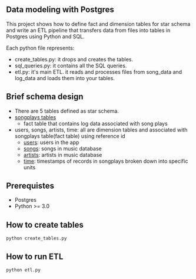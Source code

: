 ## Data modeling with Postgres
This project shows how to define fact and dimension tables for star schema and write an ETL pipeline that transfers data from files into tables in Postgres using Python and SQL.

Each python file represents:
- create_tables.py: it drops and creates the tables.
- sql_queries.py: it contains all the SQL queries.
- etl.py: it's main ETL. it reads and processes files from song_data and log_data and loads them into your tables.

## Brief schema design
- There are 5 tables defined as star schema.
- [songplays tables](sql_queries.py#L12-L18)
  - fact table that contains log data associated with song plays
- users, songs, artists, time: all are dimension tables and associated with songplays table(fact table) using reference id
  - [users](sql_queries.py#L22-L24): users in the app
  - [songs](sql_queries.py#L28-L30): songs in music database
  - [artists](sql_queries.py#L34-L36): artists in music database
  - [time](sql_queries.py#L40-L42): timestamps of records in songplays broken down into specific units

## Prerequistes 
- Postgres
- Python >= 3.0

## How to create tables
```
python create_tables.py
```

## How to run ETL
```
python etl.py
```
